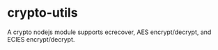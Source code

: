 # crypto-utils
A crypto nodejs module supports ecrecover, AES encrypt/decrypt, and ECIES encrypt/decrypt. 
